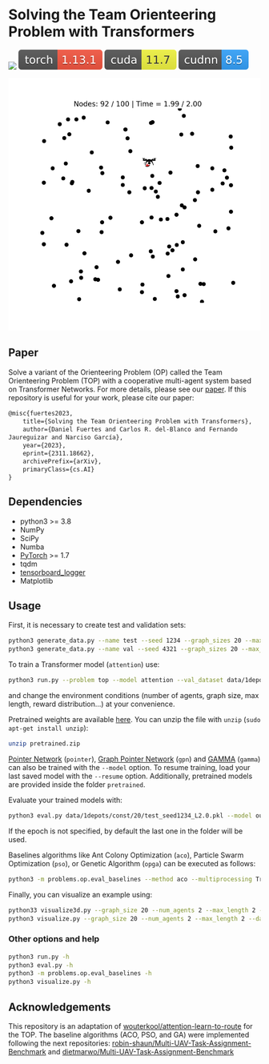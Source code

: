# Solving the Team Orienteering Problem with Transformers
![](images/python3-3.8.svg)
![](images/torch-1.13.1.svg)
![](images/cuda-11.7.svg)
![](images/cudnn-8.5.svg)

![TSP100](images/top.gif)

## Paper
Solve a variant of the Orienteering Problem (OP) called the Team Orienteering Problem (TOP) with a cooperative
multi-agent system based on Transformer Networks. For more details, please see our [paper](). If this repository is
useful for your work, please cite our paper:

```
@misc{fuertes2023,
    title={Solving the Team Orienteering Problem with Transformers}, 
    author={Daniel Fuertes and Carlos R. del-Blanco and Fernando Jaureguizar and Narciso García},
    year={2023},
    eprint={2311.18662},
    archivePrefix={arXiv},
    primaryClass={cs.AI}
}
``` 

## Dependencies

* python3 >= 3.8
* NumPy
* SciPy
* Numba
* [PyTorch](http://pytorch.org/) >= 1.7
* tqdm
* [tensorboard_logger](https://github.com/TeamHG-Memex/tensorboard_logger)
* Matplotlib

## Usage

First, it is necessary to create test and validation sets:
```bash
python3 generate_data.py --name test --seed 1234 --graph_sizes 20 --max_length 2
python3 generate_data.py --name val --seed 4321 --graph_sizes 20 --max_length 2
```

To train a Transformer model (`attention`) use:
```bash
python3 run.py --problem top --model attention --val_dataset data/1depots/const/20/val_seed4321_L2.0.pkl --graph_size 20 --data_distribution const --num_agents 2 --max_length 2.0 --baseline rollout
```

and change the environment conditions (number of agents, graph size, max length, reward distribution...)
at your convenience.

Pretrained weights are available
[here](https://drive.google.com/file/d/1_X3XLykS6f_ShIJcGOgDJZ-SrElT04_1/view?usp=drive_link). You can unzip the file
with `unzip` (`sudo apt-get install unzip`):

```bash
unzip pretrained.zip
```

[Pointer Network](https://arxiv.org/abs/1506.03134) (`pointer`),
[Graph Pointer Network](https://arxiv.org/abs/1911.04936) (`gpn`) and
[GAMMA](https://doi.org/10.1109/TNNLS.2022.3159671)
(`gamma`) can also be trained with the `--model` option. To resume training, load your last saved model with the
`--resume` option. Additionally, pretrained models are provided inside the folder `pretrained`.

Evaluate your trained models with:
```bash
python3 eval.py data/1depots/const/20/test_seed1234_L2.0.pkl --model outputs/top_const20/attention_... --num_agents 2
```
If the epoch is not specified, by default the last one in the folder will be used.

Baselines algorithms like Ant Colony Optimization (`aco`), Particle Swarm Optimization (`pso`), or Genetic Algorithm
(`opga`) can be executed as follows:
```bash
python3 -m problems.op.eval_baselines --method aco --multiprocessing True --datasets data/1depots/const/20/test_seed1234_L2.pkl
```

Finally, you can visualize an example using:
```bash
python33 visualize3d.py --graph_size 20 --num_agents 2 --max_length 2 --data_distribution const --model outputs/top_const20/attention_rollout_2agents_20240312T101240
python3 visualize.py --graph_size 20 --num_agents 2 --max_length 2 --data_distribution const --model aco
```

### Other options and help
```bash
python3 run.py -h
python3 eval.py -h
python3 -m problems.op.eval_baselines -h
python3 visualize.py -h
```

## Acknowledgements
This repository is an adaptation of
[wouterkool/attention-learn-to-route](https://github.com/wouterkool/attention-learn-to-route) for the TOP. The baseline
algorithms (ACO, PSO, and GA) were implemented following the next repositories:
[robin-shaun/Multi-UAV-Task-Assignment-Benchmark](https://github.com/robin-shaun/Multi-UAV-Task-Assignment-Benchmark)
and [dietmarwo/Multi-UAV-Task-Assignment-Benchmark](https://github.com/dietmarwo/Multi-UAV-Task-Assignment-Benchmark)
